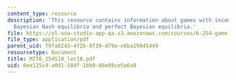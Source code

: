 ```yaml
---
content_type: resource
description: 'This resource contains information about games with incomplete information:
  Bayesian Nash equilibria and perfect Bayesian equilibria.'
file: https://ol-ocw-studio-app-qa.s3.amazonaws.com/courses/6-254-game-theory-with-engineering-applications-spring-2010/8ee115c4a0d158df1bb966e08ce5e6a8_MIT6_254S10_lec18.pdf
file_type: application/pdf
parent_uid: f9fa8243-4f2b-8f39-d79e-e6ba19845449
resourcetype: Document
title: MIT6_254S10_lec18.pdf
uid: 8ee115c4-a0d1-58df-1bb9-66e08ce5e6a8
---
```

